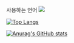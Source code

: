 사용하는 언어
<img src="https://img.shields.io/badge/Java-007396?style=flat-square&logo=Java&logoColor=000000"/>

[![Top Langs](https://github-readme-stats.vercel.app/api/top-langs/?username=hyebinmoon)](https://github.com/hyebinmoon/github-readme-stats)

[![Anurag's GitHub stats](https://github-readme-stats.vercel.app/api?username=hyebinmoon)](https://github.com/hyebinmoon/github-readme-stats)
